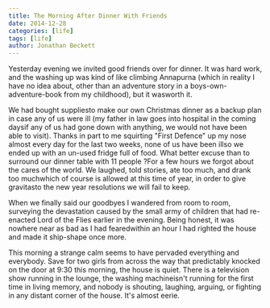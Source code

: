 ```yaml
---
title: The Morning After Dinner With Friends
date: 2014-12-28
categories: [life]
tags: [life]
author: Jonathan Beckett
---
```


Yesterday evening we invited good friends over for dinner. It was hard work, and the washing up was kind of like climbing Annapurna (which in reality I have no idea about, other than an adventure story in a boys-own-adventure-book from my childhood), but it wasworth it.

We had bought suppliesto make our own Christmas dinner as a backup plan in case any of us were ill (my father in law goes into hospital in the coming daysif any of us had gone down with anything, we would not have been able to visit). Thanks in part to me squirting "First Defence" up my nose almost every day for the last two weeks, none of us have been illso we ended up with an un-used fridge full of food. What better excuse than to surround our dinner table with 11 people ?For a few hours we forgot about the cares of the world. We laughed, told stories, ate too much, and drank too muchwhich of course is allowed at this time of year, in order to give gravitasto the new year resolutions we will fail to keep.

When we finally said our goodbyes I wandered from room to room, surveying the devastation caused by the small army of children that had re-enacted Lord of the Flies earlier in the evening. Being honest, it was nowhere near as bad as I had fearedwithin an hour I had righted the house and made it ship-shape once more.

This morning a strange calm seems to have pervaded everything and everybody. Save for two girls from across the way that predictably knocked on the door at 9:30 this morning, the house is quiet. There is a television show running in the lounge, the washing machineisn't running for the first time in living memory, and nobody is shouting, laughing, arguing, or fighting in any distant corner of the house. It's almost eerie.